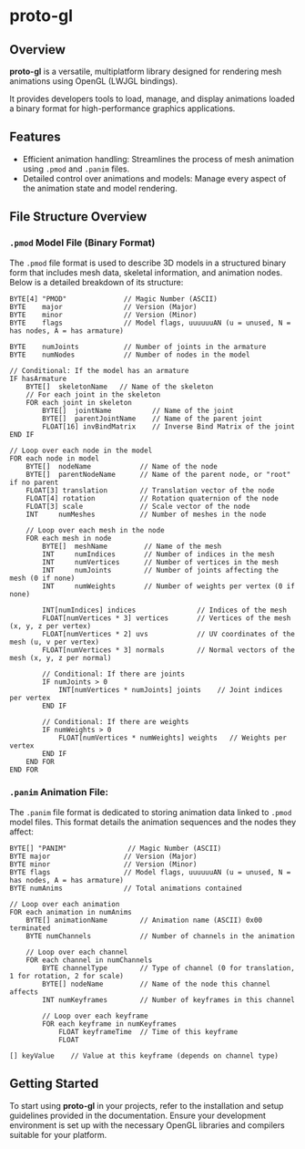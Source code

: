 # proto-gl

## Overview
**proto-gl** is a versatile, multiplatform library designed for rendering mesh animations using OpenGL (LWJGL bindings). 

It provides developers tools to load, manage, and display animations loaded a binary format for high-performance graphics applications.

## Features
- Efficient animation handling: Streamlines the process of mesh animation using `.pmod` and `.panim` files.
- Detailed control over animations and models: Manage every aspect of the animation state and model rendering.

## File Structure Overview

### `.pmod` Model File (Binary Format)
The `.pmod` file format is used to describe 3D models in a structured binary form that includes mesh data, skeletal information, and animation nodes. Below is a detailed breakdown of its structure:

```plaintext
BYTE[4] "PMOD"              // Magic Number (ASCII)
BYTE    major               // Version (Major)
BYTE    minor               // Version (Minor)
BYTE    flags               // Model flags, uuuuuuAN (u = unused, N = has nodes, A = has armature)

BYTE    numJoints           // Number of joints in the armature
BYTE    numNodes            // Number of nodes in the model

// Conditional: If the model has an armature
IF hasArmature
    BYTE[]  skeletonName   // Name of the skeleton
    // For each joint in the skeleton
    FOR each joint in skeleton
        BYTE[]  jointName          // Name of the joint
        BYTE[]  parentJointName    // Name of the parent joint
        FLOAT[16] invBindMatrix    // Inverse Bind Matrix of the joint
END IF

// Loop over each node in the model
FOR each node in model
    BYTE[]  nodeName            // Name of the node
    BYTE[]  parentNodeName      // Name of the parent node, or "root" if no parent
    FLOAT[3] translation        // Translation vector of the node
    FLOAT[4] rotation           // Rotation quaternion of the node
    FLOAT[3] scale              // Scale vector of the node
    INT     numMeshes           // Number of meshes in the node

    // Loop over each mesh in the node
    FOR each mesh in node
        BYTE[]  meshName         // Name of the mesh
        INT     numIndices       // Number of indices in the mesh
        INT     numVertices      // Number of vertices in the mesh
        INT     numJoints        // Number of joints affecting the mesh (0 if none)
        INT     numWeights       // Number of weights per vertex (0 if none)

        INT[numIndices] indices               // Indices of the mesh
        FLOAT[numVertices * 3] vertices       // Vertices of the mesh (x, y, z per vertex)
        FLOAT[numVertices * 2] uvs            // UV coordinates of the mesh (u, v per vertex)
        FLOAT[numVertices * 3] normals        // Normal vectors of the mesh (x, y, z per normal)

        // Conditional: If there are joints
        IF numJoints > 0
            INT[numVertices * numJoints] joints    // Joint indices per vertex
        END IF

        // Conditional: If there are weights
        IF numWeights > 0
            FLOAT[numVertices * numWeights] weights   // Weights per vertex
        END IF
    END FOR
END FOR
```

### `.panim` Animation File:

The `.panim` file format is dedicated to storing animation data linked to `.pmod` model files. This format details the animation sequences and the nodes they affect:

```plaintext
BYTE[] "PANIM"               // Magic Number (ASCII)
BYTE major                  // Version (Major)
BYTE minor                  // Version (Minor)
BYTE flags                  // Model flags, uuuuuuAN (u = unused, N = has nodes, A = has armature)
BYTE numAnims               // Total animations contained

// Loop over each animation
FOR each animation in numAnims
    BYTE[] animationName        // Animation name (ASCII) 0x00 terminated
    BYTE numChannels            // Number of channels in the animation

    // Loop over each channel
    FOR each channel in numChannels
        BYTE channelType        // Type of channel (0 for translation, 1 for rotation, 2 for scale)
        BYTE[] nodeName         // Name of the node this channel affects
        INT numKeyframes        // Number of keyframes in this channel

        // Loop over each keyframe
        FOR each keyframe in numKeyframes
            FLOAT keyframeTime  // Time of this keyframe
            FLOAT

[] keyValue    // Value at this keyframe (depends on channel type)
```

## Getting Started
To start using **proto-gl** in your projects, refer to the installation and setup guidelines provided in the documentation. Ensure your development environment is set up with the necessary OpenGL libraries and compilers suitable for your platform.
